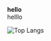 <div><b>hello</b></div> helllo

![Top Langs](https://github-readme-stats.vercel.app/api/top-langs/?username=Ananddudi&size_weight=0.5&count_weight=0.5)
